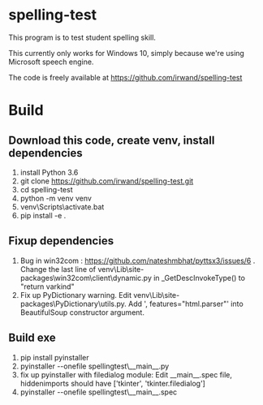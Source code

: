 # spelling-test

This program is to test student spelling skill.

This currently only works for Windows 10, simply because we're using Microsoft
speech engine.

The code is freely available at https://github.com/irwand/spelling-test

# Build

## Download this code, create venv, install dependencies

1. install Python 3.6
2. git clone https://github.com/irwand/spelling-test.git
3. cd spelling-test
4. python -m venv venv
5. venv\Scripts\activate.bat
6. pip install -e .

## Fixup dependencies

1. Bug in win32com : https://github.com/nateshmbhat/pyttsx3/issues/6 . Change
   the last line of venv\Lib\site-packages\win32com\client\dynamic.py in
   \_GetDescInvokeType() to "return varkind"
2. Fix up PyDictionary warning. Edit
   venv\Lib\site-packages\PyDictionary\utils.py. Add ', features="html.parser"'
   into BeautifulSoup constructor argument.

## Build exe

1. pip install pyinstaller
2. pyinstaller --onefile spellingtest\\\_\_main\_\_.py
3. fix up pyinstaller with filedialog module: Edit \_\_main\_\_.spec file,
   hiddenimports should have ['tkinter', 'tkinter.filedialog']
4. pyinstaller --onefile spellingtest\\\_\_main\_\_.spec

